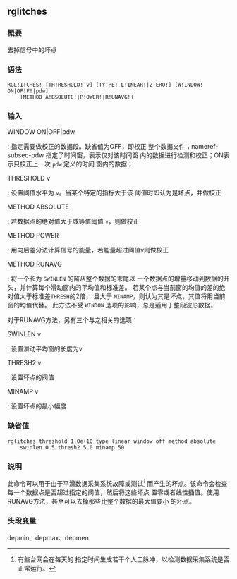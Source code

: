 ## rglitches 

### 概要

去掉信号中的坏点

### 语法

``` {.bash}
RGL!ITCHES! [TH!RESHOLD! v] [TY!PE! L!INEAR!|Z!ERO!] [W!INDOW! ON|OF!F!|pdw]
    [METHOD A!BSOLUTE!|P!OWER!|R!UNAVG!]
```

### 输入

WINDOW ON|OFF|pdw

:   指定需要做校正的数据段。缺省值为OFF，即校正
    整个数据文件；nameref-subsec-pdw 指定了时间窗，表示仅对该时间窗
    内的数据进行检测和校正；ON表示只校正上一次 `pdw` 定义的时间
    窗内的数据；

THRESHOLD v

:   设置阈值水平为 `v`。当某个特定的指标大于该
    阈值时即认为是坏点，并做校正

METHOD ABSOLUTE

:   若数据点的绝对值大于或等值阈值 `v`，则做校正

METHOD POWER

:   用向后差分法计算信号的能量，若能量超过阈值v则做校正

METHOD RUNAVG

:   将一个长为 `SWINLEN` 的窗从整个数据的末尾以
    一个数据点的增量移动到数据的开头，并计算每个滑动窗内的平均值和标准差。
    若某个点与当前窗的均值的差的绝对值大于标准差`THRESH`的2倍， 且大于
    `MINAMP`，则认为其是坏点，其值将用当前窗的均值代替。 此方法不受
    `WINDOW` 选项的影响，总是适用于整段波形数据。

对于RUNAVG方法，另有三个与之相关的选项：

SWINLEN v

:   设置滑动平均窗的长度为v

THRESH2 v

:   设置坏点的阀值

MINAMP v

:   设置坏点的最小幅度

### 缺省值

``` {.bash}
rglitches threshold 1.0e+10 type linear window off method absolute
    swinlen 0.5 thresh2 5.0 minamp 50
```

### 说明

此命令可以用于由于平滑数据采集系统故障或测试[^1]
而产生的坏点。该命令会检查每一个数据点是否超过指定的阈值，然后将这些坏点
置零或者线性插值。使用RUNAVG方法，甚至可以去掉那些比整个数据的最大值要小
的坏点。

### 头段变量

depmin、depmax、depmen

[^1]: 有些台网会在每天的
    指定时间生成若干个人工脉冲，以检测数据采集系统是否正常运行。
